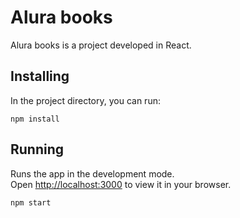 # Alura books

Alura books is a project developed in React.

## Installing

In the project directory, you can run:

``npm install``

## Running

Runs the app in the development mode.\
Open [http://localhost:3000](http://localhost:3000) to view it in your browser.

``npm start``
